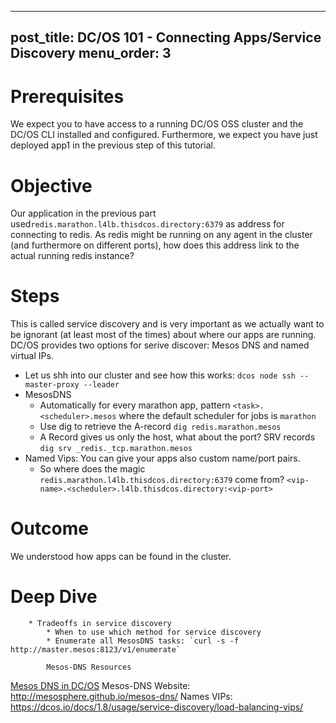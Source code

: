 
---
post_title: DC/OS 101 - Connecting Apps/Service Discovery
menu_order: 3
---

# Prerequisites
We expect you to have access to a running DC/OS OSS cluster and the DC/OS CLI installed and configured.
Furthermore, we expect you have just deployed app1 in the previous step of this tutorial.

# Objective
Our application in the previous part used`redis.marathon.l4lb.thisdcos.directory:6379` as address for connecting to redis. As redis might be running on any agent in the cluster (and furthermore on different ports), how does this address link to the actual running redis instance?

# Steps
  This is called service discovery and is very important as we actually want to be ignorant (at least most of the times) about where our apps are running.
  DC/OS provides two options for serive discover: Mesos DNS and named virtual IPs.
  * Let us shh into our cluster and see how this works: `dcos node ssh --master-proxy --leader`
  * MesosDNS
     * Automatically for every marathon app, pattern `<task>.<scheduler>.mesos` where the default scheduler for jobs is `marathon`
     * Use dig to retrieve the A-record `dig redis.marathon.mesos`
      * A Record gives us only the host, what about the port? SRV records `dig srv _redis._tcp.marathon.mesos`
  * Named Vips: You can give your apps also custom name/port pairs.
    * So where does the magic `redis.marathon.l4lb.thisdcos.directory:6379` come from?
    `<vip-name>.<scheduler>.l4lb.thisdcos.directory:<vip-port>`

# Outcome
 We understood how apps can be found in the cluster.

# Deep Dive
        * Tradeoffs in service discovery
            * When to use which method for service discovery
            * Enumerate all MesosDNS tasks: `curl -s -f http://master.mesos:8123/v1/enumerate`

            Mesos-DNS Resources

   [Mesos DNS in DC/OS](https://dcos.io/docs/1.8/usage/service-discovery/mesos-dns/)
    Mesos-DNS Website: http://mesosphere.github.io/mesos-dns/
    Names VIPs: https://dcos.io/docs/1.8/usage/service-discovery/load-balancing-vips/
